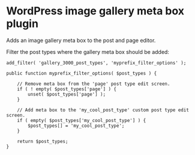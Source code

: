 # WordPress image gallery meta box plugin

Adds an image gallery meta box to the post and page editor.

Filter the post types where the gallery meta box should be added:

	add_filter( 'gallery_3000_post_types', 'myprefix_filter_options' );

	public function myprefix_filter_options( $post_types ) {
    
    	// Remove meta box from the 'page' post type edit screen.
    	if ( ! empty( $post_types['page'] ) {
       		unset( $post_types['page'] );
    	}

    	// Add meta box to the 'my_cool_post_type' custom post type edit screen.
    	if ( empty( $post_types['my_cool_post_type'] ) {
       		$post_types[] = 'my_cool_post_type';
    	}
    
	    return $post_types;
	}
